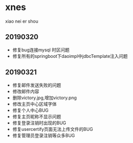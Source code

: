 # xnes
xiao nei er shou

## 20190320
* 修复bug连接mysql 时区问题
* 修复所有的springboot下daoimpl中jdbcTemplate注入问题

## 20190321
- 修复邮件发送失败的问题
- 修改邮件内容
- 删除victory.jpg,增加victory.png
- 修改主页中心区域字体
- 修复个人中心BUG
- 修复主页昵称不显示问题
- 修复登录注销时出现的BUG
- 修复usercertify页面无法上传文件的BUG
- 修复管理员登录注销等众多BUG